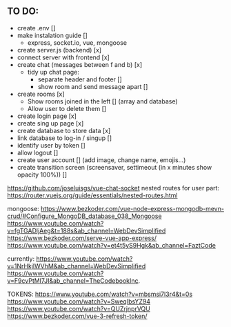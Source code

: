 ## TO DO:
- create .env []
- make instalation guide []
    - express, socket.io, vue, mongoose
- create server.js (backend) [x]
- connect server with frontend [x]
- create chat (messages between f and b) [x]
    - tidy up chat page:
        - separate header and footer []
        - show room and send message apart []
- create rooms [x]
    - Show rooms joined in the left [] (array and database)
    - Allow user to delete them []
- create login page [x]
- create sing up page [x]
- create database to store data [x]
- link database to log-in / singup []
- identify user by token []
- allow logout []
- create user account [] (add image, change name, emojis...)
- create transition screen (screensaver, settimeout (in x minutes show opacity 100%)) []

https://github.com/joseluisgs/vue-chat-socket
nested routes for user part: https://router.vuejs.org/guide/essentials/nested-routes.html

mongoose:
https://www.bezkoder.com/vue-node-express-mongodb-mevn-crud/#Configure_MongoDB_database_038_Mongoose
https://www.youtube.com/watch?v=fgTGADljAeg&t=188s&ab_channel=WebDevSimplified
https://www.bezkoder.com/serve-vue-app-express/
https://www.youtube.com/watch?v=et4t5yS9Hgk&ab_channel=FaztCode

currently:
https://www.youtube.com/watch?v=1NrHkjlWVhM&ab_channel=WebDevSimplified
https://www.youtube.com/watch?v=F9cvPtMI7JI&ab_channel=TheCodebookInc.

TOKENS:
https://www.youtube.com/watch?v=mbsmsi7l3r4&t=0s
https://www.youtube.com/watch?v=SweqIbsYZ94
https://www.youtube.com/watch?v=QUZrjnprVQU
https://www.bezkoder.com/vue-3-refresh-token/


